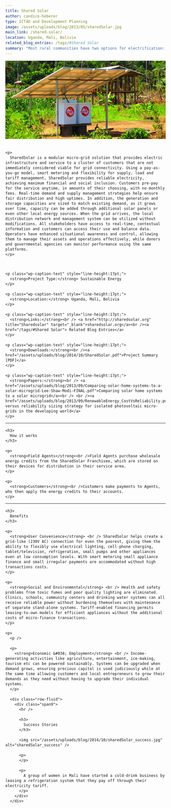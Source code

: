 ```yaml
---
title: Shared Solar
author: candice-heberer
type: ICT4D and Development Planning
image: /assets/uploads/blog/2013/05/sharedSolar.jpg
main_link: /shared-solar/
location: Uganda, Mali, Bolivia
related_blog_entries: /tags/#Shared Solar
summary: "Most rural communities have two options for electrification: wait for the electricity grid, or installing their own home-based systems with high up-front costs. SharedSolar introduces a third: community-based solar grids with smart metering, and mobile phone-based pre-paid credit that allow electricity purchase in small increments."
---
```

<div class="row-fluid">
  <div class="span12">
    <img src="/assets/uploads/blog/2014/10/sharedSolar_hero.jpg" alt="sharedSolar_hero" />
  </div>
</div>

<div class="row-fluid">
  <div class="span9">
    <br /> 
    
    <p>
      SharedSolar is a modular micro-grid solution that provides electric infrastructure and service to a cluster of customers that are not immediately considered viable for grid connectivity. Using a pay-as-you-go model, smart metering and flexibility for supply, load and tariff management, SharedSolar provides reliable electricity, achieving maximum financial and social inclusion. Customers pre-pay for the service anytime, in amounts of their choosing, with no monthly fees. Real-time demand and supply management strategies help ensure fair distribution and high uptimes. In addition, the generation and storage capacities are sized to match existing demand, as it grows over time, capacity can be added through additional solar panels or even other local energy sources. When the grid arrives, the local distribution network and management system can be utilized without modifications. All stakeholders have access to real-time, contextual information and customers can access their use and balance data. Operators have enhanced situational awareness and control, allowing them to manage their assets and operations effectively, while donors and governmental agencies can monitor performance using the same platforms.
    </p>
  </div>
  
  <div class="span3">
    <br /> 
    
    <p class="wp-caption-text" style="line-height:17pt;">
      <strong>Project Type:</strong> Sustainable Energy
    </p>
    
    <p class="wp-caption-text" style="line-height:17pt;">
      <strong>Location:</strong> Uganda, Mali, Bolivia
    </p>
    
    <p class="wp-caption-text" style="line-height:17pt;">
      <strong>Links:</strong><br /> <a href="http://sharedsolar.org" title="Sharedsolar" target="_blank">sharedsolar.org</a><br /><a href="/tags/#Shared Solar"> Related Blog Entries</a>
    </p>
    
    <p class="wp-caption-text" style="line-height:17pt;">
      <strong>Downloads:</strong><br /><a href="/assets/uploads/blog/2014/10/SharedSolar.pdf">Project Summary [PDF]</a>
    </p>
    
    <p class="wp-caption-text" style="line-height:17pt;">
      <strong>Papers:</strong><br /> <a href="/assets/uploads/blog/2013/09/Comparing-solar-home-systems-to-a-solar-microgrid-Lee-Shaw-Modi-FINAL.pdf">Comparing solar home systems to a solar microgrid</a><br /> <br /><a href="/assets/uploads/blog/2013/09/RenewableEnergy_CostVsReliability.pdf">Cost versus reliability sizing strategy for isolated photovoltaic micro-grids in the developing world</a>
    </p>
  </div>
</div>

<div class="row-fluid">
  <div class="span9">
    <hr />
    
    <h3>
      How it works
    </h3>
    
    <p>
      <strong>Field Agents</strong><br />Field Agents purchase wholesale energy credits from the SharedSolar Franchisee, which are stored on their devices for distribution in their service area.
    </p>
    
    <p>
      <strong>Customers</strong><br />Customers make payments to Agents, who then apply the energy credits to their accounts.
    </p>
  </div>
</div>



<div class="row-fluid">
  <div class="span9">
    <hr />
    
    <h3>
      Benefits
    </h3>
    
    <p>
      <strong>User Convenience</strong> <br /> SharedSolar helps create a grid-like (230V AC) connection for even the poorest, giving them the ability to flexibly use electrical lighting, cell-phone charging, tablet/television, refrigeration, small pumps and other appliances even at low consumption levels. With smart metering small appliance finance and small irregular payments are accommodated without high transactions costs.
    </p>
    
    <p>
      <strong>Social and Environmental</strong> <br /> Health and safety problems from toxic fumes and poor quality lighting are eliminated. Clinics, schools, community centers and drinking water systems can all receive reliable power without burdening themselves with maintenance of separate stand-alone systems. Tariff-enabled financing permits leasing-to-own models for efficient appliances without the additional costs of micro-finance transactions.
    </p>
    
    <p>
      <p />
      
      <p>
        <strong>Economic &#038; Employment</strong> <br /> Income-generating activities like agriculture, entertainment, ice-making, tourism etc can be powered sustainably. Systems can be upgraded when demand grows, ensuring precious capital is used judiciously while at the same time allowing customers and local entrepreneurs to grow their demands as they need without having to upgrade their individual systems.
      </p> 
      
      <div class="row-fluid">
        <div class="span9">
          <hr />
          
          <h3>
            Success Stories
          </h3>
          
          <img src="/assets/uploads/blog/2014/10/sharedSolar_success.jpg" alt="sharedSolar_success" />
          
          <p>
          </p>
          
          <p>
            A group of women in Mali have started a cold-drink business by leasing a refrigeration system that they pay off through their electricity tariff.
          </p>
        </div>
      </div>
